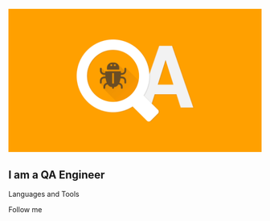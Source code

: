 [![Header](https://github.com/VladRudenko/vladrudenko/blob/main/assets/qa-2-min.png)](https://www.linkedin.com/in/vlad-rudenko-06a5b424b/)

## I am a QA Engineer

Languages and Tools

Follow me